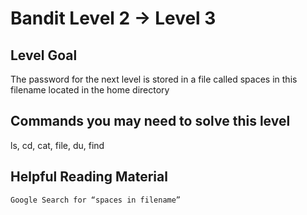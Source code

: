# Bandit Level 2 → Level 3

## Level Goal

The password for the next level is stored in a file called spaces in this filename located in the home directory

## Commands you may need to solve this level

ls, cd, cat, file, du, find

## Helpful Reading Material

    Google Search for “spaces in filename”
